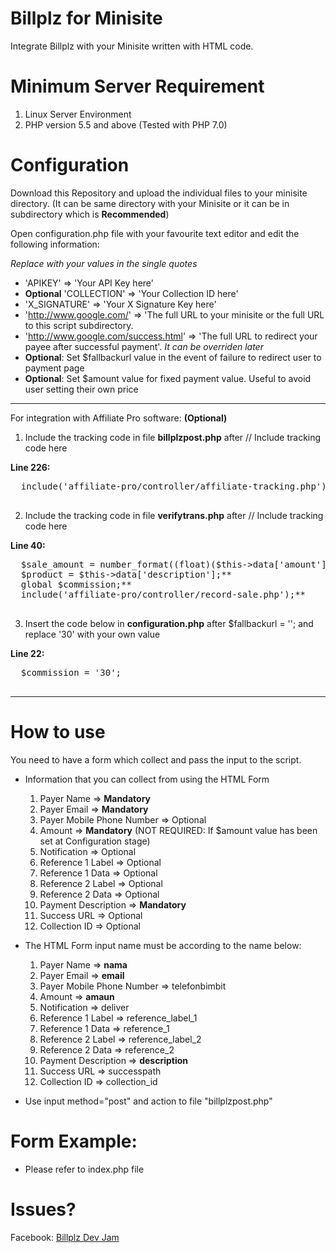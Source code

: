 # Billplz for Minisite

Integrate Billplz with your Minisite written with HTML code. 

# Minimum Server Requirement

1. Linux Server Environment
2. PHP version 5.5 and above (Tested with PHP 7.0)

# Configuration

Download this Repository and upload the individual files to your minisite directory. (It can be same directory with your Minisite or it can be in subdirectory which is **Recommended**)

Open configuration.php file with your favourite text editor and edit the following information:

*Replace with your values in the single quotes*

  * 'APIKEY' => 'Your API Key here'
  * **Optional** 'COLLECTION' => 'Your Collection ID here'
  * 'X_SIGNATURE' => 'Your X Signature Key here'
  * 'http://www.google.com/' => 'The full URL to your minisite or the full URL to this script subdirectory.
  * 'http://www.google.com/success.html' => 'The full URL to redirect your payee after successful payment'. *It can be overriden later*
  *  **Optional**: Set $fallbackurl value  in the event of failure to redirect user to payment page
  *  **Optional**: Set $amount value for fixed payment value. Useful to avoid user setting their own price

---

For integration with Affiliate Pro software: **(Optional)**

  1. Include the tracking code in file **billplzpost.php** after // Include tracking code here
  
  **Line 226:** 
  <pre>
  include('affiliate-pro/controller/affiliate-tracking.php');
  </pre>
  
  2. Include the tracking code in file **verifytrans.php** after // Include tracking code here
  
  **Line 40:**
  <pre>
  $sale_amount = number_format((float)($this->data['amount']/100), 2, '.', '');
  $product = $this->data['description'];**
  global $commission;**
  include('affiliate-pro/controller/record-sale.php');**
  </pre>
  
  3. Insert the code below in **configuration.php** after $fallbackurl = ''; and replace '30' with your own value
  
  **Line 22:**
  <pre>
  $commission = '30';
  </pre>
  
---

# How to use

You need to have a form which collect and pass the input to the script.

- Information that you can collect from using the HTML Form

  1. Payer Name => **Mandatory**
  2. Payer Email => **Mandatory**
  3. Payer Mobile Phone Number => Optional
  4. Amount => **Mandatory** (NOT REQUIRED: If $amount value has been set at Configuration stage)
  5. Notification => Optional
  6. Reference 1 Label => Optional
  7. Reference 1 Data => Optional
  8. Reference 2 Label => Optional
  9. Reference 2 Data => Optional
  10. Payment Description => **Mandatory**
  11. Success URL => Optional
  12. Collection ID => Optional
  
- The HTML Form input name must be according to the name below:

  1. Payer Name => **nama**
  2. Payer Email => **email**
  3. Payer Mobile Phone Number => telefonbimbit 
  4. Amount => **amaun**
  5. Notification => deliver
  6. Reference 1 Label => reference_label_1
  7. Reference 1 Data => reference_1
  8. Reference 2 Label => reference_label_2
  9. Reference 2 Data => reference_2
  10. Payment Description => **description**
  11. Success URL => successpath
  12. Collection ID => collection_id
  
- Use input method="post" and action to file "billplzpost.php"

# Form Example:

- Please refer to index.php file

# Issues?

Facebook: [Billplz Dev Jam](https://www.facebook.com/groups/billplzdevjam/)
